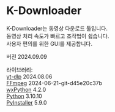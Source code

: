 # K-Downloader
<p>K-Downloader는 동영상 다운로드 툴입니다.
<br>동영상 처리 속도가 빠르고 조작법이 쉽습니다.
<br>사용자 편의를 위한 GUI를 제공합니다.

<p>버전 2024.09.09
<p>라이브러리:
<br><a href="https://github.com/yt-dlp/yt-dlp">yt-dlp</a> 2024.08.06
<br><a href="https://www.ffmpeg.org/">FFmpeg</a> 2024-06-21-git-d45e20c37b
<br><a href="https://wxpython.org/">wxPython</a> 4.2.0
<br><a href="https://www.python.org/">Python</a> 3.10.10
<br><a href="https://pyinstaller.org/">PyInstaller</a> 5.9.0
